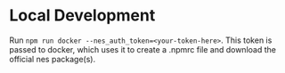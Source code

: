# Local Development

Run `npm run docker --nes_auth_token=<your-token-here>`. This token is passed to docker, which uses it to create a .npmrc file and download the official nes package(s).
